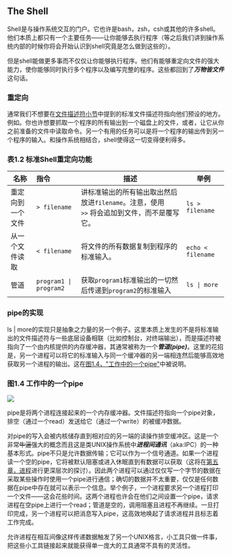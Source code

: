 ## The Shell

Shell是与操作系统交互的门户。它也许是bash，zsh，csh或其他的许多shell。他们本质上都只有一个主要任务——让你能够去执行程序（等之后我们讲到操作系统内部的时候你将会开始认识到shell究竟是怎么做到这些的）。

但是shell能做更多事而不仅仅让你能够执行程序。他们有能够重定向文件的强大能力，使你能够同时执行多个程序以及编写完整的程序。这些都回到了***万物皆文件***这句话。

### 重定向

通常我们不想要在[文件描述符小节](#file-descriptors)中提到的标准文件描述符指向他们预设的地方。例如。你也许想要抓取一个程序的所有输出到一个磁盘上的文件，或者，让它从你之前准备的文件中读取命令。另一个有用的任务可以是将一个程序的输出传到另一个程序的输入。和操作系统相结合，shell使得这一切变得便利得多。

### 表1.2 标准Shell重定向功能

| 名称       | 指令                                | 描述                                       | 举例                      |
| -------- | :-------------------------------- | ---------------------------------------- | ----------------------- |
| 重定向到一个文件 | `> filename`                      | 讲标准输出的所有输出取出然后放进`filename`。注意，使用`>>` 将会追加到文件，而不是覆写它。 | `ls > filename`         |
| 从一个文件读取  | `< filename`                      | 将文件的所有数据复制到程序的标准输入。                      | `echo < filename`       |
| 管道       | <code>program1 \| program2</code> | 获取`program1`标准输出的一切然后传递到`program2`的标准输入  | <code>ls \| more</code> |

### pipe的实现

ls | more的实现只是抽象之力量的另一个例子。这里本质上发生的不是将标准输出的文件描述符与一些底层设备相联（比如控制台，对终端输出），而是描述符被指向了一个由内核提供的内存缓冲器，其通常被称为一个***管道(pipe)***。这里的花招是，另一个进程可以将它的标准输入与同一个缓冲器的另一端相连然后能够高效地获取另一个进程的输出。这在[图1.4，"工作中的一个pipe"](#pipe-in-action)中被说明。

### 图1.4 工作中的一个pipe

<span id="pipe-in-action"></span>

![](http://ww1.sinaimg.cn/large/76731d17gy1fc6o9rdcqxj20ni0ao746.jpg)

pipe是将两个进程连接起来的一个内存缓冲器。文件描述符指向一个pipe对象，排空（通过一个read）发送给它（通过一个write）的被缓冲数据。

对pipe的写入会被内核储存直到相对应的另一端的读操作排空缓冲区。这是一个非常~~牛逼~~强大的概念而且这是类UNIX操作系统中***进程间通讯***（aka:IPC）的一种基本形式。pipe不只是允许数据传输；它可以作为一个信号通道。如果一个进程读一个空的pipe，它将被默认阻塞或进入休眠直到有数据可以获取（这将在[第五章，进程](/chapter5/)进行更深层次的探讨）。因此两个进程可以通过仅仅写一个字节的数据在采取某些操作时使用一个pipe进行通信；确切的数据并不太重要，仅仅是任何数据在pipe中存在就可以表示一个信息。举个例子，一个进程要求另一个进程打印一个文件——这会花些时间。这两个进程也许会在他们之间设置一个pipe，请求进程在空pipe上进行一个read；管道是空的，调用阻塞且进程不再继续。一旦打印完成，另一个进程可以把消息写入pipe，这高效地唤起了请求进程并且标志着工作完成。

允许进程在相互间像这样传递数据触发了另一个UNIX格言，小工具只做一件事，把这些小工具链接起来就能获得单一庞大的工具通常不具有的灵活性。